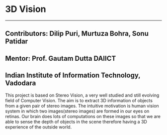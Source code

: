 3D Vision
=========

-----------------------------------------
Contributors: Dilip Puri, Murtuza Bohra, Sonu Patidar
-
Mentor: Prof. Gautam Dutta DAIICT
-
Indian Institute of Information Technology, Vadodara
------------------------------------------------------

This project is based on Stereo Vision, a very well studied and still evolving field of Computer Vision. The aim is to extract 3D information of objects from a given pair of stereo images.
The intuitive motivation is human vision system in which two images(stereo images) are formed in our eyes on retinas. Our brain does lots of computations on these images so that we are able to sense the depth of objects in the scene therefore having a 3D experience of the outside world.
